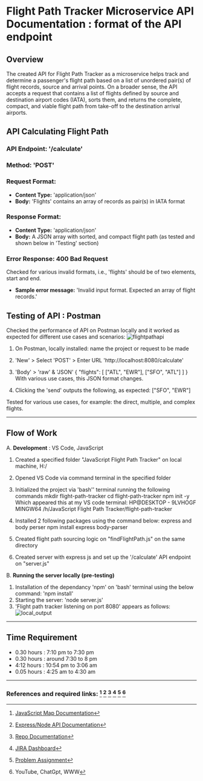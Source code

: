 # Flight Path Tracker Microservice API Documentation : format of the API endpoint

## Overview
The created API for Flight Path Tracker as a microservice helps track and determine a passenger's flight path based on a list of unordered pair(s) of flight records, source and arrival points.
On a broader sense, the API accepts a request that contains a list of flights defined by source and destination airport codes (IATA), sorts them, and returns the complete, compact, and viable flight path from take-off to the destination arrival airports.

## API Calculating Flight Path 

### API Endpoint: '/calculate'
### Method: 'POST'
### Request Format:
 * __Content Type:__ 'application/json'
 * __Body:__ 'Flights' contains an array of records as pair(s) in IATA format
### Response Format:
 * __Content Type:__ 'application/json'
 * __Body:__ A JSON array with sorted, and compact flight path (as tested and shown below in 'Testing' section)

### Error Response: 400 Bad Request
Checked for various invalid formats, i.e., 'flights' should be of two elements, start and end.
  * __Sample error message:__ 'Invalid input format. Expected an array of flight records.'

## Testing of API : Postman
Checked the performance of API on Postman locally and it worked as expected for different use cases and scenarios:
![flightpathapi](https://github.com/NavidBinAhmed/JavaScript-flight-path-tracker/assets/45857107/5d1f018e-5673-4475-900c-c8f4f1254381)

1. On Postman, locally installed: name the project or request to be made
2. 'New' > Select 'POST' > Enter URL 'http://localhost:8080/calculate'
3. 'Body' > 'raw' & 'JSON' 
   {
    "flights": [
        ["ATL", "EWR"],
        ["SFO", "ATL"]
    ]
}
With various use cases, this JSON format changes.
 
5. Clicking the 'send' outputs the following, as expected:
   ["SFO", "EWR"]

Tested for various use cases, for example: the direct, multiple, and complex flights.
__________________________________________________________________________________________________________________________________________________________

## Flow of Work

A. **Development** : VS Code, JavaScript

1. Created a specified folder "JavaScript Flight Path Tracker" on local machine, H:/
2. Opened VS Code via command terminal in the specified folder
3. Initialized the project via 'bash'' terminal running the following commands
    mkdir flight-path-tracker
    cd flight-path-tracker
    npm init -y
Which appeared this at my VS code terminal:
HP@DESKTOP - 9LVHOGF MINGW64 /h/JavaScript Flight Path Tracker/flight-path-tracker

4. Installed 2 following packages using the command below: express and body perser
   npm install express body-parser
5. Created flight path sourcing logic on "findFlightPath.js" on the same directory
6. Created server with express js and set up the '/calculate' API endpoint on "server.js"

B. **Running the server locally (pre-testing)**
1. Installation of the dependancy 'npm' on 'bash' terminal using the below command:
       'npm install'
2. Starting the server:
       'node server.js'
3. 'Flight path tracker listening on port 8080' appears as follows:
   ![local_output](https://github.com/NavidBinAhmed/JavaScript-flight-path-tracker/assets/45857107/d606b5a7-e779-451a-bcc1-261b987d60f1)
__________________________________________________________________________________________________________________________________________________________
## Time Requirement 
- 0.30 hours : 7:10 pm to 7:30 pm
- 0.30 hours : around 7:30 to 8 pm
- 4:12 hours : 10:54 pm to 3:06 am 
- 0.05 hours : 4:25 am to 4:30 am
__________________________________________________________________________________________________________________________________________________________

### References and required links: [^1] [^2] [^3] [^4] [^5] [^6]

[^1]: [JavaScript Map Documentation](https://devdocs.io/javascript/global_objects/map)
[^2]: [Express/Node API Documentation](https://expressjs.com/en/5x/api.html) 
[^3]: [Repo Documentation](https://docs.github.com/en/get-started/writing-on-github/getting-started-with-writing-and-formatting-on-github/basic-writing-and-formatting-syntax)
[^4]: [JIRA Dashboard](https://navidbinahmed.atlassian.net/jira/software/projects/KAN/boards/1/timeline)
[^5]: [Problem Assignment](https://docs.google.com/document/d/1aefinJ_T_D785f6sC2Zg4_c8cY3YWQgEUt0wt8PE9Io/edit#heading=h.rlnlxzzcsgwh)
[^6]: YouTube, ChatGpt, WWW
